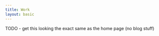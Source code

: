 ```yaml
---
title: Work
layout: basic
---
```


TODO - get this looking the exact same as the home page (no blog stuff)